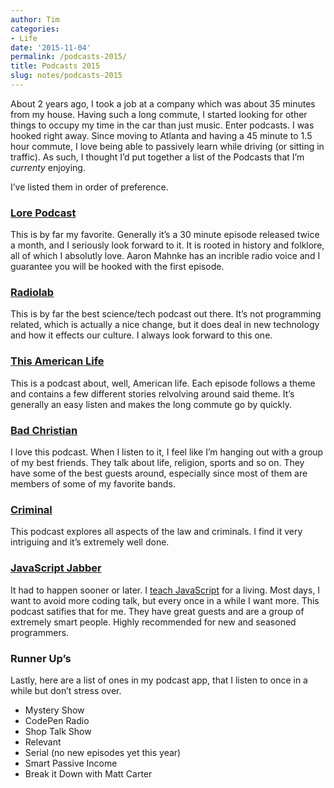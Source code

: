 ```yaml
---
author: Tim
categories:
- Life
date: '2015-11-04'
permalink: /podcasts-2015/
title: Podcasts 2015
slug: notes/podcasts-2015
---
```


About 2 years ago, I took a job at a company which was about 35 minutes from my house. Having such a long commute, I started looking for other things to occupy my time in the car than just music. Enter podcasts. I was hooked right away. Since moving to Atlanta and having a 45 minute to 1.5 hour commute, I love being able to passively learn while driving (or sitting in traffic). As such, I thought I&#8217;d put together a list of the Podcasts that I&#8217;m *currenty* enjoying.

<!--more-->

I&#8217;ve listed them in order of preference.

### [Lore Podcast][1]

This is by far my favorite. Generally it&#8217;s a 30 minute episode released twice a month, and I seriously look forward to it. It is rooted in history and folklore, all of which I absolutly love. Aaron Mahnke has an incrible radio voice and I guarantee you will be hooked with the first episode.

### [Radiolab][2]

This is by far the best science/tech podcast out there. It&#8217;s not programming related, which is actually a nice change, but it does deal in new technology and how it effects our culture. I always look forward to this one.

### [This American Life][3]

This is a podcast about, well, American life. Each episode follows a theme and contains a few different stories relvolving around said theme. It&#8217;s generally an easy listen and makes the long commute go by quickly.

### [Bad Christian][4]

I love this podcast. When I listen to it, I feel like I&#8217;m hanging out with a group of my best friends. They talk about life, religion, sports and so on. They have some of the best guests around, especially since most of them are members of some of my favorite bands.

### [Criminal][5]

This podcast explores all aspects of the law and criminals. I find it very intriguing and it&#8217;s extremely well done.

### [JavaScript Jabber][6]

It had to happen sooner or later. I [teach JavaScript][7] for a living. Most days, I want to avoid more coding talk, but every once in a while I want more. This podcast satifies that for me. They have great guests and are a group of extremely smart people. Highly recommended for new and seasoned programmers.

### Runner Up&#8217;s

Lastly, here are a list of ones in my podcast app, that I listen to once in a while but don&#8217;t stress over.

  * Mystery Show
  * CodePen Radio
  * Shop Talk Show
  * Relevant
  * Serial (no new episodes yet this year)
  * Smart Passive Income
  * Break it Down with Matt Carter

&nbsp;

 [1]: http://www.lorepodcast.com/
 [2]: http://www.radiolab.org/
 [3]: http://www.thisamericanlife.org/
 [4]: http://badchristian.com/
 [5]: http://thisiscriminal.com/
 [6]: https://devchat.tv/js-jabber
 [7]: http://theironyard
 